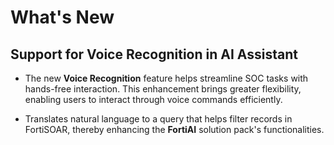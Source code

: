 # What's New

## Support for Voice Recognition in AI Assistant

- The new **Voice Recognition** feature helps streamline SOC tasks with hands-free interaction. This enhancement brings greater flexibility, enabling users to interact through voice commands efficiently.

- Translates natural language to a query that helps filter records in FortiSOAR, thereby enhancing the **FortiAI** solution pack's functionalities. 